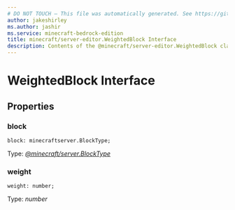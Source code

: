 ```yaml
---
# DO NOT TOUCH — This file was automatically generated. See https://github.com/mojang/minecraftapidocsgenerator to modify descriptions, examples, etc.
author: jakeshirley
ms.author: jashir
ms.service: minecraft-bedrock-edition
title: minecraft/server-editor.WeightedBlock Interface
description: Contents of the @minecraft/server-editor.WeightedBlock class.
---
```

# WeightedBlock Interface

## Properties

### **block**
`block: minecraftserver.BlockType;`

Type: [*@minecraft/server.BlockType*](../../minecraft/server/BlockType.md)

### **weight**
`weight: number;`

Type: *number*
